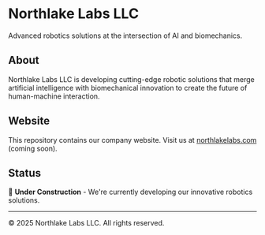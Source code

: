 # Northlake Labs LLC

Advanced robotics solutions at the intersection of AI and biomechanics.

## About

Northlake Labs LLC is developing cutting-edge robotic solutions that merge artificial intelligence with biomechanical innovation to create the future of human-machine interaction.

## Website

This repository contains our company website. Visit us at [northlakelabs.com](https://northlakelabs.com) (coming soon).

## Status

🚧 **Under Construction** - We're currently developing our innovative robotics solutions.

---

© 2025 Northlake Labs LLC. All rights reserved.
